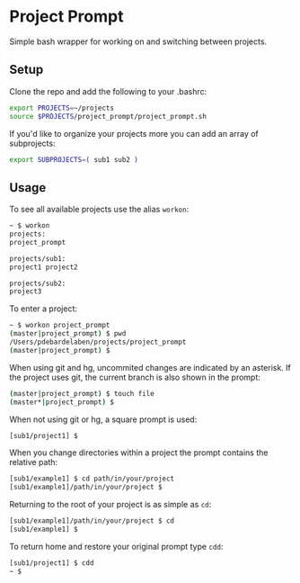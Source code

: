 # Project Prompt

Simple bash wrapper for working on and switching between projects.

## Setup
Clone the repo and add the following to your .bashrc:
```bash
export PROJECTS=~/projects
source $PROJECTS/project_prompt/project_prompt.sh
```

If you'd like to organize your projects more you can add an array of subprojects:
```bash
export SUBPROJECTS=( sub1 sub2 )
```

## Usage
To see all available projects use the alias `workon`:
```bash
~ $ workon
projects:
project_prompt

projects/sub1:
project1 project2

projects/sub2:
project3
```

To enter a project:
```bash
~ $ workon project_prompt 
(master|project_prompt) $ pwd
/Users/pdebardelaben/projects/project_prompt
(master|project_prompt) $ 
```

When using git and hg, uncommited changes are indicated by an asterisk. If the project uses git, the current branch is also shown in the prompt:
```bash
(master|project_prompt) $ touch file
(master*|project_prompt) $ 
```

When not using git or hg, a square prompt is used:
```bash
[sub1/project1] $ 
```

When you change directories within a project the prompt contains the relative path:
```bash
[sub1/example1] $ cd path/in/your/project
[sub1/example1]/path/in/your/project $ 
```

Returning to the root of your project is as simple as `cd`:
```bash
[sub1/example1]/path/in/your/project $ cd
[sub1/example1] $ 
```

To return home and restore your original prompt type `cdd`:
```bash
[sub1/project1] $ cdd
~ $ 
```
